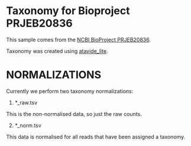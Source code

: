 # Taxonomy for Bioproject PRJEB20836

This sample comes from the [NCBI BioProject PRJEB20836](https://www.ncbi.nlm.nih.gov/bioproject/?term=PRJEB20836).

Taxonomy was created using [atavide_lite](https://github.com/linsalrob/atavide_lite).


# NORMALIZATIONS

Currently we perform two taxonomy normalizations:

1. *_raw.tsv

This is the non-normalised data, so just the raw counts. 

2. *_norm.tsv

This data is normalised for all reads that have been assigned a taxonomy.
